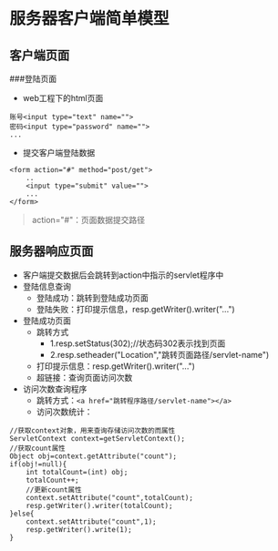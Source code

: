 # 服务器客户端简单模型

## 客户端页面

###登陆页面

+ web工程下的html页面
```
账号<input type="text" name="">
密码<input type="password" name="">
...
```	
+ 提交客户端登陆数据
```
<form action="#" method="post/get">
    ..
    <input type="submit" value="">
    ...
</form>
```
> action="#"：页面数据提交路径

## 服务器响应页面
+ 客户端提交数据后会跳转到action中指示的servlet程序中
+ 登陆信息查询
   + 登陆成功：跳转到登陆成功页面
   + 登陆失败：打印提示信息，resp.getWriter().writer("...")
+ 登陆成功页面
   + 跳转方式
      + 1.resp.setStatus(302);//状态码302表示找到页面
      + 2.resp.setheader("Location","跳转页面路径/servlet-name")
   + 打印提示信息：resp.getWriter().writer("...")
   + 超链接：查询页面访问次数
+ 访问次数查询程序
   + 跳转方式：`<a href="跳转程序路径/servlet-name"></a>`
   + 访问次数统计：
```
//获取context对象，用来查询存储访问次数的而属性
ServletContext context=getServletContext();
//获取count属性
Object obj=context.getAttribute("count");
if(obj!=null){
	int totalCount=(int) obj;
	totalCount++;
	//更新count属性
	context.setAttribute("count",totalCount);
	resp.getWriter().writer(totalCount);
}else{
	context.setAttribute("count",1);
	resp.getWriter().write(1);
}
```